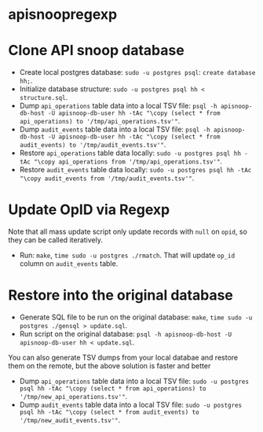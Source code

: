 # apisnoopregexp

# Clone API snoop database

- Create local postgres database: `sudo -u postgres psql`: `create database hh;`.
- Initialize database structure: `sudo -u postgres psql hh < structure.sql`.
- Dump `api_operations` table data into a local TSV file: `psql -h apisnoop-db-host -U apisnoop-db-user hh -tAc "\copy (select * from api_operations) to '/tmp/api_operations.tsv'"`.
- Dump `audit_events` table data into a local TSV file: `psql -h apisnoop-db-host -U apisnoop-db-user hh -tAc "\copy (select * from audit_events) to '/tmp/audit_events.tsv'"`.
- Restore `api_operations` table data locally: `sudo -u postgres psql hh -tAc "\copy api_operations from '/tmp/api_operations.tsv'"`.
- Restore `audit_events` table data locally: `sudo -u postgres psql hh -tAc "\copy audit_events from '/tmp/audit_events.tsv'"`.


# Update OpID via Regexp

Note that all mass update script only update records with `null` on `opid`, so they can be called iteratively.
- Run: `make`, `time sudo -u postgres ./rmatch`. That will update `op_id` column on `audit_events` table.


# Restore into the original database

- Generate SQL file to be run on the original database: `make`, `time sudo -u postgres ./gensql > update.sql`.
- Run script on the original database: `` psql -h apisnoop-db-host -U apisnoop-db-user hh < update.sql ``.

You can also generate TSV dumps from your local databae and restore them on the remote, but the above solution is faster and better

- Dump `api_operations` table data into a local TSV file: `sudo -u postgres psql hh -tAc "\copy (select * from api_operations) to '/tmp/new_api_operations.tsv'"`.
- Dump `audit_events` table data into a local TSV file: `sudo -u postgres psql hh -tAc "\copy (select * from audit_events) to '/tmp/new_audit_events.tsv'"`.
